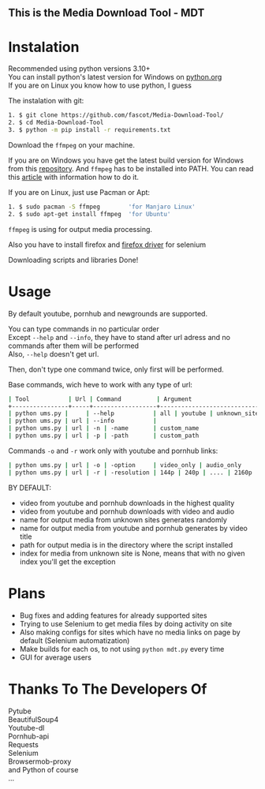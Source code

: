 ## This is the Media Download Tool - MDT

# Instalation

Recommended using python versions 3.10+ <br />
You can install python's latest version for Windows on [python.org](https://python.org/downloads/windows/) <br />
If you are on Linux you know how to use python, I guess <br />

The instalation with git: <br />

```bash
1. $ git clone https://github.com/fascot/Media-Download-Tool/
2. $ cd Media-Download-Tool
3. $ python -m pip install -r requirements.txt
```

Download the `ffmpeg` on your machine. <br />

If you are on Windows you have get the latest build version for Windows from this [repository](https://github.com/BtbN/FFmpeg-Builds/releases).
And `ffmpeg` has to be installed into PATH. You can read this [article](https://windowsloop.com/install-ffmpeg-windows-10/#add-ffmpeg-to-Windows-path) with information how to do it. <br />

If you are on Linux, just use Pacman or Apt:
```bash
1. $ sudo pacman -S ffmpeg        'for Manjaro Linux'
2. $ sudo apt-get install ffmpeg  'for Ubuntu'
```

`ffmpeg` is using for output media processing.

Also you have to install firefox and [firefox driver](https://www.selenium.dev/documentation/webdriver/getting_started/install_drivers/) for selenium

Downloading scripts and libraries Done! <br />

# Usage

By default youtube, pornhub and newgrounds are supported. <br />

You can type commands in no particular order <br />
Except `--help` and `--info`, they have to stand after url adress and no commands after them will be performed <br />
Also, `--help` doesn't get url. <br />

Then, don't type one command twice, only first will be performed. <br />

Base commands, wich heve to work with any type of url: <br />
```bash
| Tool           | Url | Command          | Argument                        | Description                                   |
+----------------+-----+------------------+---------------------------------+-----------------------------------------------+
| python ums.py |     | --help           | all | youtube | unknown_site... | Returns documentation for current url type     |
| python ums.py | url | --info           |                                 | Returns information about page                 |
| python ums.py | url | -n | -name       | custom_name                     | Changes name of the output media file          |
| python ums.py | url | -p | -path       | custom_path                     | Changes path of the output media file          |
```

Commands `-o` and `-r` work only with youtube and pornhub links:
```bash
| python ums.py | url | -o | -option     | video_only | audio_only        | Deletes audio or video from output media file  |
| python ums.py | url | -r | -resolution | 144p | 240p | .... | 2160p     | Changes resolution of the output media file    |
```

BY DEFAULT:

 - video from youtube and pornhub downloads in the highest quality
 - video from youtube and pornhub downloads with video and audio
 - name for output media from unknown sites generates randomly
 - name for output media from youtube and pornhub generates by video title
 - path for output media is in the directory where the script installed
 - index for media from unknown site is None, means that with no given index you'll get the exception

# Plans

- Bug fixes and adding features for already supported sites
- Trying to use Selenium to get media files by doing activity on site
- Also making configs for sites which have no media links on page by default (Selenium automatization)
- Make builds for each os, to not using `python mdt.py` every time
- GUI for average users

# Thanks To The Developers Of

Pytube <br />
BeautifulSoup4 <br />
Youtube-dl <br />
Pornhub-api <br />
Requests <br />
Selenium <br />
Browsermob-proxy <br />
and Python of course <br />
...
